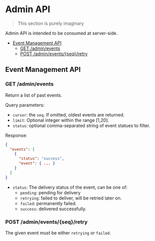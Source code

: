 # Admin API

> This section is purely imaginary

Admin API is intended to be consumed at server-side.

  * [Event Management API](#event-management-api)
    * [GET /admin/events](#get-adminevents)
    * [POST /admin/events/{seq}/retry](#post-admineventsseqretry)

## Event Management API

### GET /admin/events

Return a list of past events.

Query parameters:

- `cursor`: the `seq`. If omitted, oldest events are returned.
- `limit`: Optional integer within the range [1,20].
- `status`: optional comma-separated string of event statues to filter.

Response:

```json
{
  "events": [
    {
      "status": "success",
      "event": { ... }
    }
  ]
}
```

- `status`: The delivery status of the event, can be one of:
  - `pending`: pending for delivery
  - `retrying`: failed to deliver, will be retried later on.
  - `failed`: permanently failed.
  - `success`: delivered successfully.

### POST /admin/events/{seq}/retry

The given event must be either `retrying` or `failed`.
